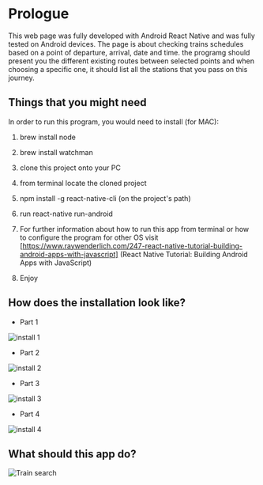 # Prologue
This web page was fully developed with Android React Native and was fully tested on Android devices. The page is about checking trains schedules based on a point of departure, arrival, date and time. the programg should present you the different existing routes between selected points and when choosing a specific one, it should list all the stations that you pass on this journey.

## Things that you might need

In order to run this program, you would need to install (for MAC):

1. brew install node

2. brew install watchman

3. clone this project onto your PC

4. from terminal locate the cloned project

5. npm install -g react-native-cli (on the project's path)

6. run react-native run-android

7. For further information about how to run this app from terminal or how to configure the program for other OS visit [https://www.raywenderlich.com/247-react-native-tutorial-building-android-apps-with-javascript] (React Native Tutorial: Building Android Apps with JavaScript)

8. Enjoy


## How does the installation look like?

  - Part 1
  
  ![install 1](Demo/setup1.gif)

  - Part 2
  
  ![install 2](Demo/setup2.gif)

  - Part 3
  
  ![install 3](Demo/setup3.gif)

  - Part 4
  
  ![install 4](Demo/setup4.gif)
  
  ## What should this app do?
  
   ![Train search](Demo/train_search.gif)
